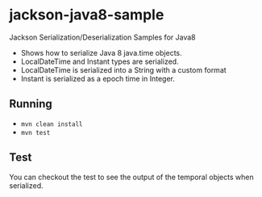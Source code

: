 # jackson-java8-sample

Jackson Serialization/Deserialization Samples for Java8

- Shows how to serialize Java 8 java.time objects.
- LocalDateTime and Instant types are serialized.
- LocalDateTime is serialized into a String with a custom format
- Instant is serialized as a epoch time in Integer.

## Running

- `mvn clean install`
- `mvn test`

## Test

You can checkout the test to see the output of the temporal objects when serialized.

